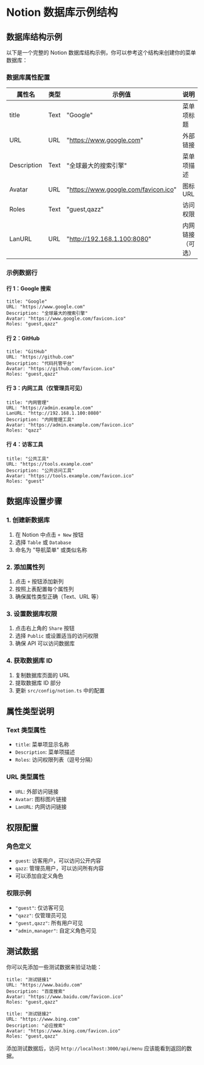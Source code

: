 # Notion 数据库示例结构

## 数据库结构示例

以下是一个完整的 Notion 数据库结构示例，你可以参考这个结构来创建你的菜单数据库：

### 数据库属性配置

| 属性名      | 类型 | 示例值                               | 说明             |
| ----------- | ---- | ------------------------------------ | ---------------- |
| title       | Text | "Google"                             | 菜单项标题       |
| URL         | URL  | "https://www.google.com"             | 外部链接         |
| Description | Text | "全球最大的搜索引擎"                 | 菜单项描述       |
| Avatar      | URL  | "https://www.google.com/favicon.ico" | 图标 URL         |
| Roles       | Text | "guest,qazz"                         | 访问权限         |
| LanURL      | URL  | "http://192.168.1.100:8080"          | 内网链接（可选） |

### 示例数据行

#### 行 1：Google 搜索

```
title: "Google"
URL: "https://www.google.com"
Description: "全球最大的搜索引擎"
Avatar: "https://www.google.com/favicon.ico"
Roles: "guest,qazz"
```

#### 行 2：GitHub

```
title: "GitHub"
URL: "https://github.com"
Description: "代码托管平台"
Avatar: "https://github.com/favicon.ico"
Roles: "guest,qazz"
```

#### 行 3：内网工具（仅管理员可见）

```
title: "内网管理"
URL: "https://admin.example.com"
LanURL: "http://192.168.1.100:8080"
Description: "内网管理工具"
Avatar: "https://admin.example.com/favicon.ico"
Roles: "qazz"
```

#### 行 4：访客工具

```
title: "公共工具"
URL: "https://tools.example.com"
Description: "公共访问工具"
Avatar: "https://tools.example.com/favicon.ico"
Roles: "guest"
```

## 数据库设置步骤

### 1. 创建新数据库

1. 在 Notion 中点击 `+ New` 按钮
2. 选择 `Table` 或 `Database`
3. 命名为 "导航菜单" 或类似名称

### 2. 添加属性列

1. 点击 `+` 按钮添加新列
2. 按照上表配置每个属性列
3. 确保属性类型正确（Text、URL 等）

### 3. 设置数据库权限

1. 点击右上角的 `Share` 按钮
2. 选择 `Public` 或设置适当的访问权限
3. 确保 API 可以访问数据库

### 4. 获取数据库 ID

1. 复制数据库页面的 URL
2. 提取数据库 ID 部分
3. 更新 `src/config/notion.ts` 中的配置

## 属性类型说明

### Text 类型属性

- `title`: 菜单项显示名称
- `Description`: 菜单项描述
- `Roles`: 访问权限列表（逗号分隔）

### URL 类型属性

- `URL`: 外部访问链接
- `Avatar`: 图标图片链接
- `LanURL`: 内网访问链接

## 权限配置

### 角色定义

- `guest`: 访客用户，可以访问公开内容
- `qazz`: 管理员用户，可以访问所有内容
- 可以添加自定义角色

### 权限示例

- `"guest"`: 仅访客可见
- `"qazz"`: 仅管理员可见
- `"guest,qazz"`: 所有用户可见
- `"admin,manager"`: 自定义角色可见

## 测试数据

你可以先添加一些测试数据来验证功能：

```
title: "测试链接1"
URL: "https://www.baidu.com"
Description: "百度搜索"
Avatar: "https://www.baidu.com/favicon.ico"
Roles: "guest,qazz"

title: "测试链接2"
URL: "https://www.bing.com"
Description: "必应搜索"
Avatar: "https://www.bing.com/favicon.ico"
Roles: "guest,qazz"
```

添加测试数据后，访问 `http://localhost:3000/api/menu` 应该能看到返回的数据。
